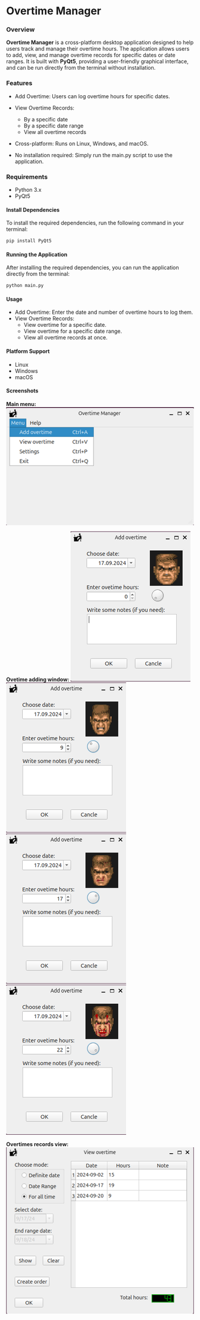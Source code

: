 # Overtime Manager
### Overview
**Overtime Manager** is a cross-platform desktop application designed to help users track and manage their overtime hours. The application allows users to add, view, and manage overtime records for specific dates or date ranges. It is built with **PyQt5**, providing a user-friendly graphical interface, and can be run directly from the terminal without installation.

### Features
- Add Overtime: Users can log overtime hours for specific dates.
- View Overtime Records:
    - By a specific date
    - By a specific date range
    - View all overtime records

- Cross-platform: Runs on Linux, Windows, and macOS.
- No installation required: Simply run the main.py script to use the application.

### Requirements
- Python 3.x
- PyQt5

#### Install Dependencies
To install the required dependencies, run the following command in your terminal:

```bash
pip install PyQt5
```
#### Running the Application
After installing the required dependencies, you can run the application directly from the terminal:

```bash
python main.py
```

#### Usage
- Add Overtime: Enter the date and number of overtime hours to log them.
- View Overtime Records:
    - View overtime for a specific date.
    - View overtime for a specific date range.
    - View all overtime records at once.

#### Platform Support
- Linux
- Windows
- macOS

#### Screenshots
**Main menu:**
![image info](screenshots/main_menu.png)

**Ovetime adding window:**
![image info](screenshots/no_overtimes.png)
![image info](screenshots/large_overtime.png)
![image info](screenshots/too_large_overtime.png)
![image info](screenshots/you_are_looking_for_a_death_overtime.png)

**Overtimes records view:**
![image info](screenshots/overtimes_review.png)
